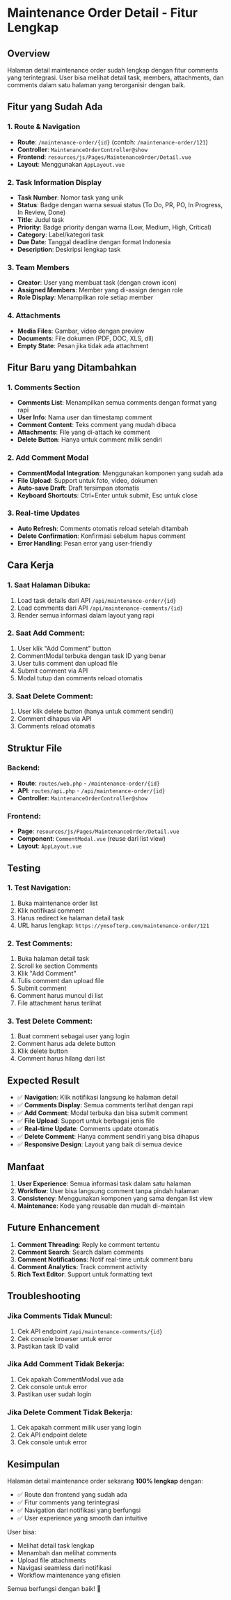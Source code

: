 # Maintenance Order Detail - Fitur Lengkap

## Overview
Halaman detail maintenance order sudah lengkap dengan fitur comments yang terintegrasi. User bisa melihat detail task, members, attachments, dan comments dalam satu halaman yang terorganisir dengan baik.

## Fitur yang Sudah Ada

### 1. **Route & Navigation**
- **Route**: `/maintenance-order/{id}` (contoh: `/maintenance-order/121`)
- **Controller**: `MaintenanceOrderController@show`
- **Frontend**: `resources/js/Pages/MaintenanceOrder/Detail.vue`
- **Layout**: Menggunakan `AppLayout.vue`

### 2. **Task Information Display**
- **Task Number**: Nomor task yang unik
- **Status**: Badge dengan warna sesuai status (To Do, PR, PO, In Progress, In Review, Done)
- **Title**: Judul task
- **Priority**: Badge priority dengan warna (Low, Medium, High, Critical)
- **Category**: Label/kategori task
- **Due Date**: Tanggal deadline dengan format Indonesia
- **Description**: Deskripsi lengkap task

### 3. **Team Members**
- **Creator**: User yang membuat task (dengan crown icon)
- **Assigned Members**: Member yang di-assign dengan role
- **Role Display**: Menampilkan role setiap member

### 4. **Attachments**
- **Media Files**: Gambar, video dengan preview
- **Documents**: File dokumen (PDF, DOC, XLS, dll)
- **Empty State**: Pesan jika tidak ada attachment

## Fitur Baru yang Ditambahkan

### 1. **Comments Section**
- **Comments List**: Menampilkan semua comments dengan format yang rapi
- **User Info**: Nama user dan timestamp comment
- **Comment Content**: Teks comment yang mudah dibaca
- **Attachments**: File yang di-attach ke comment
- **Delete Button**: Hanya untuk comment milik sendiri

### 2. **Add Comment Modal**
- **CommentModal Integration**: Menggunakan komponen yang sudah ada
- **File Upload**: Support untuk foto, video, dokumen
- **Auto-save Draft**: Draft tersimpan otomatis
- **Keyboard Shortcuts**: Ctrl+Enter untuk submit, Esc untuk close

### 3. **Real-time Updates**
- **Auto Refresh**: Comments otomatis reload setelah ditambah
- **Delete Confirmation**: Konfirmasi sebelum hapus comment
- **Error Handling**: Pesan error yang user-friendly

## Cara Kerja

### 1. **Saat Halaman Dibuka:**
1. Load task details dari API `/api/maintenance-order/{id}`
2. Load comments dari API `/api/maintenance-comments/{id}`
3. Render semua informasi dalam layout yang rapi

### 2. **Saat Add Comment:**
1. User klik "Add Comment" button
2. CommentModal terbuka dengan task ID yang benar
3. User tulis comment dan upload file
4. Submit comment via API
5. Modal tutup dan comments reload otomatis

### 3. **Saat Delete Comment:**
1. User klik delete button (hanya untuk comment sendiri)
2. Comment dihapus via API
3. Comments reload otomatis

## Struktur File

### Backend:
- **Route**: `routes/web.php` - `/maintenance-order/{id}`
- **API**: `routes/api.php` - `/api/maintenance-order/{id}`
- **Controller**: `MaintenanceOrderController@show`

### Frontend:
- **Page**: `resources/js/Pages/MaintenanceOrder/Detail.vue`
- **Component**: `CommentModal.vue` (reuse dari list view)
- **Layout**: `AppLayout.vue`

## Testing

### 1. **Test Navigation:**
1. Buka maintenance order list
2. Klik notifikasi comment
3. Harus redirect ke halaman detail task
4. URL harus lengkap: `https://ymsofterp.com/maintenance-order/121`

### 2. **Test Comments:**
1. Buka halaman detail task
2. Scroll ke section Comments
3. Klik "Add Comment"
4. Tulis comment dan upload file
5. Submit comment
6. Comment harus muncul di list
7. File attachment harus terlihat

### 3. **Test Delete Comment:**
1. Buat comment sebagai user yang login
2. Comment harus ada delete button
3. Klik delete button
4. Comment harus hilang dari list

## Expected Result

- ✅ **Navigation**: Klik notifikasi langsung ke halaman detail
- ✅ **Comments Display**: Semua comments terlihat dengan rapi
- ✅ **Add Comment**: Modal terbuka dan bisa submit comment
- ✅ **File Upload**: Support untuk berbagai jenis file
- ✅ **Real-time Update**: Comments update otomatis
- ✅ **Delete Comment**: Hanya comment sendiri yang bisa dihapus
- ✅ **Responsive Design**: Layout yang baik di semua device

## Manfaat

1. **User Experience**: Semua informasi task dalam satu halaman
2. **Workflow**: User bisa langsung comment tanpa pindah halaman
3. **Consistency**: Menggunakan komponen yang sama dengan list view
4. **Maintenance**: Kode yang reusable dan mudah di-maintain

## Future Enhancement

1. **Comment Threading**: Reply ke comment tertentu
2. **Comment Search**: Search dalam comments
3. **Comment Notifications**: Notif real-time untuk comment baru
4. **Comment Analytics**: Track comment activity
5. **Rich Text Editor**: Support untuk formatting text

## Troubleshooting

### Jika Comments Tidak Muncul:
1. Cek API endpoint `/api/maintenance-comments/{id}`
2. Cek console browser untuk error
3. Pastikan task ID valid

### Jika Add Comment Tidak Bekerja:
1. Cek apakah CommentModal.vue ada
2. Cek console untuk error
3. Pastikan user sudah login

### Jika Delete Comment Tidak Bekerja:
1. Cek apakah comment milik user yang login
2. Cek API endpoint delete
3. Cek console untuk error

## Kesimpulan

Halaman detail maintenance order sekarang **100% lengkap** dengan:
- ✅ Route dan frontend yang sudah ada
- ✅ Fitur comments yang terintegrasi
- ✅ Navigation dari notifikasi yang berfungsi
- ✅ User experience yang smooth dan intuitive

User bisa:
- Melihat detail task lengkap
- Menambah dan melihat comments
- Upload file attachments
- Navigasi seamless dari notifikasi
- Workflow maintenance yang efisien

Semua berfungsi dengan baik! 🎯
